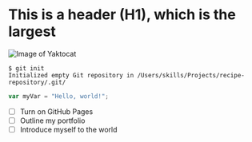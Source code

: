 # This is a header (H1), which is the largest 

![Image of Yaktocat](https://octodex.github.com/images/yaktocat.png) 


```
$ git init
Initialized empty Git repository in /Users/skills/Projects/recipe-repository/.git/
```

``` javascript
var myVar = "Hello, world!";
```

- [ ] Turn on GitHub Pages
- [ ] Outline my portfolio
- [ ] Introduce myself to the world 
